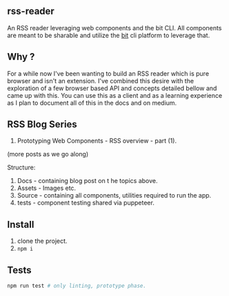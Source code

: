 rss-reader
-------
An RSS reader leveraging web components and the bit CLI.
All components are meant to be sharable and utilize the [bit](https://github.com/teambit/bit) cli platform to leverage that.

Why ?
----
For a while now I've been wanting to build an RSS reader which is pure browser and isn't an extension. I've combined this desire with the exploration of a few browser based API and concepts detailed bellow and came up with this. You can use this as a client and as a learning experience as I plan to document all of this in the docs and on medium.

RSS Blog Series
---------------
1. Prototyping Web Components - RSS overview - part (1).

(more posts as we go along)

Structure:
1. Docs - containing blog post on t he topics above.
2. Assets - Images etc.
3. Source - containing all components, utilities required to run the app.
4. tests - component testing shared via puppeteer.

Install
------
1. clone the project.
2. ```npm i```

Tests
-----
```bash
npm run test # only linting, prototype phase.
```

